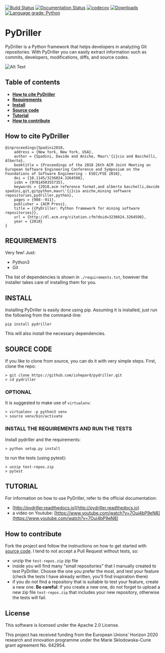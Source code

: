 [![Build Status](https://github.com/ishepard/pydriller/workflows/Pydriller%20workflow/badge.svg?event=push&branch=master)](https://github.com/ishepard/pydriller/actions)
[![Documentation Status](https://readthedocs.org/projects/pydriller/badge/?version=latest)](https://pydriller.readthedocs.io/en/latest/?badge=latest)
[![codecov](https://codecov.io/gh/ishepard/pydriller/branch/master/graph/badge.svg)](https://codecov.io/gh/ishepard/pydriller)
[![Downloads](https://pepy.tech/badge/pydriller/month)](https://pepy.tech/project/pydriller)
[![Language grade: Python](https://img.shields.io/lgtm/grade/python/g/ishepard/pydriller.svg?logo=lgtm&logoWidth=18)](https://lgtm.com/projects/g/ishepard/pydriller/context:python)

# PyDriller

PyDriller is a Python framework that helps developers in analyzing Git repositories. With PyDriller you can easily extract information such as commits, developers, modifications, diffs, and source codes. 

![Alt Text](https://ishepard.github.io/images/mygif.gif)

## Table of contents
* **[How to cite PyDriller](#how-to-cite-pydriller)**
* **[Requirements](#requirements)**
* **[Install](#install)**
* **[Source code](#source-code)**
* **[Tutorial](#tutorial)**
* **[How to contribute](#how-to-contribute)**

## How to cite PyDriller

```
@inproceedings{Spadini2018,
	address = {New York, New York, USA},
	author = {Spadini, Davide and Aniche, Maur\'{i}cio and Bacchelli, Alberto},
	booktitle = {Proceedings of the 2018 26th ACM Joint Meeting on European Software Engineering Conference and Symposium on the Foundations of Software Engineering - ESEC/FSE 2018},
	doi = {10.1145/3236024.3264598},
	isbn = {9781450355735},
	keywords = {2018,acm reference format,and alberto bacchelli,davide spadini,git,gitpython,maur\'{i}cio aniche,mining software repositories,pydriller,python},
	pages = {908--911},
	publisher = {ACM Press},
	title = {{PyDriller: Python framework for mining software repositories}},
	url = {http://dl.acm.org/citation.cfm?doid=3236024.3264598},
	year = {2018}
}

```

## REQUIREMENTS
Very few! Just:

- Python3
- Git

The list of dependencies is shown in `./requirements.txt`, however the installer takes care of installing them for you.

## INSTALL

Installing PyDriller is easily done using pip. Assuming it is installed, just run the following from the command-line:

```
pip install pydriller
```
This will also install the necessary dependencies.

## SOURCE CODE

If you like to clone from source, you can do it with very simple steps.
First, clone the repo:

```
> git clone https://github.com/ishepard/pydriller.git
> cd pydriller
```

### OPTIONAL

It is suggested to make use of `virtualenv`:

```
> virtualenv -p python3 venv
> source venv/bin/activate
```

### INSTALL THE REQUIREMENTS AND RUN THE TESTS

Install pydriller and the requirements:

```
> python setup.py install
```

to run the tests (using pytest):

```
> unzip test-repos.zip
> pytest
```


## TUTORIAL
For information on how to use PyDriller, refer to the official documentation:

- [http://pydriller.readthedocs.io](http://pydriller.readthedocs.io)
- a video on Youtube: [https://www.youtube.com/watch?v=7Oui4bP9eN8](https://www.youtube.com/watch?v=7Oui4bP9eN8)

## How to contribute
Fork the project and follow the instructions on how to get started with [source code](#source-code). I tend to not accept a Pull Request without tests, so:

- unzip the `test-repos.zip` zip file
- inside you will find many "small repositories" that I manually created to test PyDriller. Choose the one you prefer the most, and test your feature (check the tests I have already written, you'll find inspiration there)
- if you do not find a repository that is suitable to test your feature, create a new one. **Be careful**: if you create a new one, do not forget to upload a new zip file `test-repos.zip` that includes your new repository, otherwise the tests will fail.

## License

This software is licensed under the Apache 2.0 License.

This project has received funding from the European Unions’ Horizon 2020 research and innovation programme under the Marie Sklodowska-Curie grant agreement No. 642954.
